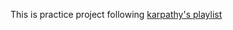 This is practice project following [karpathy's playlist]([karpathy/nn-zero-to-hero/](https://www.youtube.com/watch?v=VMj-3S1tku0&list=PLAqhIrjkxbuWI23v9cThsA9GvCAUhRvKZ))
